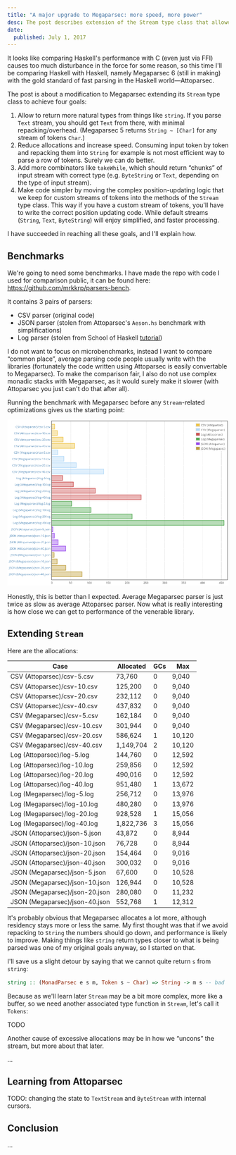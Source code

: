 ```yaml
---
title: "A major upgrade to Megaparsec: more speed, more power"
desc: The post describes extension of the Stream type class that allowed to make the Megaparsec library more efficient and simplify code base.
date:
  published: July 1, 2017
---
```


It looks like comparing Haskell's performance with C (even just via FFI)
causes too much disturbance in the force for some reason, so this time I'll
be comparing Haskell with Haskell, namely Megaparsec 6 (still in making)
with the gold standard of fast parsing in the Haskell world—Attoparsec.

The post is about a modification to Megaparsec extending its `Stream` type
class to achieve four goals:

1. Allow to return more natural types from things like `string`. If you
   parse `Text` stream, you should get `Text` from there, with minimal
   repacking/overhead. (Megaparsec 5 returns `String ~ [Char]` for any
   stream of tokens `Char`.)
2. Reduce allocations and increase speed. Consuming input token by token and
   repacking them into `String` for example is not most efficient way to
   parse a row of tokens. Surely we can do better.
3. Add more combinators like `takeWhile`, which should return “chunks” of
   input stream with correct type (e.g. `ByteString` or `Text`, depending on
   the type of input stream).
4. Make code simpler by moving the complex position-updating logic that we
   keep for custom streams of tokens into the methods of the `Stream` type
   class. This way if you have a custom stream of tokens, you'll have to
   write the correct position updating code. While default streams
   (`String`, `Text`, `ByteString`) will enjoy simplified, and faster
   processing.

I have succeeded in reaching all these goals, and I'll explain how.

## Benchmarks

We're going to need some benchmarks. I have made the repo with code I used
for comparison public, it can be found here: https://github.com/mrkkrp/parsers-bench.

It contains 3 pairs of parsers:

* CSV parser (original code)
* JSON parser (stolen from Attoparsec's `Aeson.hs` benchmark with simplifications)
* Log parser (stolen from School of Haskell [tutorial](https://www.schoolofhaskell.com/school/starting-with-haskell/libraries-and-frameworks/text-manipulation/attoparsec))

I do not want to focus on microbenchmarks, instead I want to compare “common
place”, average parsing code people usually write with the libraries
(fortunately the code written using Attoparsec is easily convertable to
Megaparsec). To make the comparison fair, I also do not use complex monadic
stacks with Megaparsec, as it would surely make it slower (with Attoparsec
you just can't do that after all).

Running the benchmark with Megaparsec before any `Stream`-related
optimizations gives us the starting point:

![Megaparsec vs Attoparsec (beginning)](/static/img/megaatto-beginning.png)

Honestly, this is better than I expected. Average Megaparsec parser is just
twice as slow as average Attoparsec parser. Now what is really interesting
is how close we can get to performance of the venerable library.

## Extending `Stream`

Here are the allocations:

Case                           | Allocated  | GCs |    Max
-------------------------------|------------|-----|-------
CSV (Attoparsec)/csv-5.csv     |    73,760  | 0   |  9,040
CSV (Attoparsec)/csv-10.csv    |   125,200  | 0   |  9,040
CSV (Attoparsec)/csv-20.csv    |   232,112  | 0   |  9,040
CSV (Attoparsec)/csv-40.csv    |   437,832  | 0   |  9,040
CSV (Megaparsec)/csv-5.csv     |   162,184  | 0   |  9,040
CSV (Megaparsec)/csv-10.csv    |   301,944  | 0   |  9,040
CSV (Megaparsec)/csv-20.csv    |   586,624  | 1   | 10,120
CSV (Megaparsec)/csv-40.csv    | 1,149,704  | 2   | 10,120
Log (Attoparsec)/log-5.log     |   144,760  | 0   | 12,592
Log (Attoparsec)/log-10.log    |   259,856  | 0   | 12,592
Log (Attoparsec)/log-20.log    |   490,016  | 0   | 12,592
Log (Attoparsec)/log-40.log    |   951,480  | 1   | 13,672
Log (Megaparsec)/log-5.log     |   256,712  | 0   | 13,976
Log (Megaparsec)/log-10.log    |   480,280  | 0   | 13,976
Log (Megaparsec)/log-20.log    |   928,528  | 1   | 15,056
Log (Megaparsec)/log-40.log    | 1,822,736  | 3   | 15,056
JSON (Attoparsec)/json-5.json  |    43,872  | 0   |  8,944
JSON (Attoparsec)/json-10.json |    76,728  | 0   |  8,944
JSON (Attoparsec)/json-20.json |   154,464  | 0   |  9,016
JSON (Attoparsec)/json-40.json |   300,032  | 0   |  9,016
JSON (Megaparsec)/json-5.json  |    67,600  | 0   | 10,528
JSON (Megaparsec)/json-10.json |   126,944  | 0   | 10,528
JSON (Megaparsec)/json-20.json |   280,080  | 0   | 11,232
JSON (Megaparsec)/json-40.json |   552,768  | 1   | 12,312

It's probably obvious that Megaparsec allocates a lot more, although
residency stays more or less the same. My first thought was that if we avoid
repacking to `String` the numbers should go down, and performance is likely
to improve. Making things like `string` return types closer to what is being
parsed was one of my original goals anyway, so I started on that.

I'll save us a slight detour by saying that we cannot quite return `s` from
`string`:

```haskell
string :: (MonadParsec e s m, Token s ~ Char) => String -> m s -- bad
```

Because as we'll learn later `Stream` may be a bit more complex, more like a
buffer, so we need another associated type function in `Stream`, let's call
it `Tokens`:

TODO

Another cause of excessive allocations may be in how we “uncons” the stream,
but more about that later.

…

## Learning from Attoparsec

TODO: changing the state to `TextStream` and `ByteStream` with internal
cursors.

## Conclusion

…
